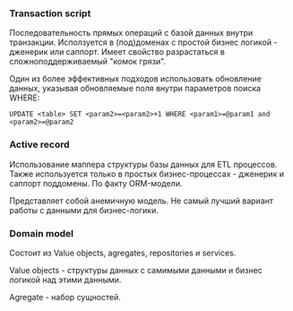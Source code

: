 ### Transaction script
Последовательность прямых операций с базой данных внутри транзакции. Исползуется в (под)доменах с простой бизнес логикой - дженерик или саппорт. Имеет свойство разрастаться в сложноподдерживаемый "комок грязи".

Один из более эффективных подходов использовать обновление данных, указывая обновляемые поля внутри параметров поиска WHERE:

`UPDATE <table> SET <param2>=<param2>+1 WHERE <param1>=@param1 and <param2>=@param2`

### Active record
Использование маппера структуры базы данных для ETL процессов. Также используется только в простых бизнес-процессах - дженерик и саппорт поддомены. По факту ORM-модели.

Представляет собой анемичную модель. Не самый лучший вариант работы с данными для бизнес-логики. 

### Domain model
Состоит из Value objects, agregates, repositories и services.

Value objects - структуры данных с самимыми данными и бизнес логикой над этими данными.

Agregate - набор сущностей.


